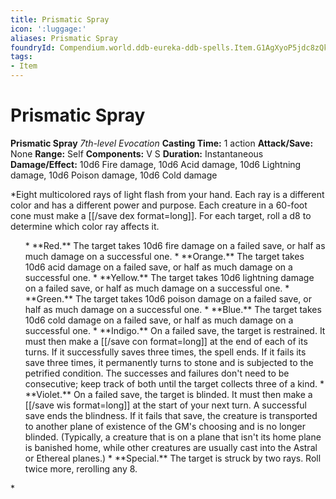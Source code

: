 ```yaml
---
title: Prismatic Spray
icon: ':luggage:'
aliases: Prismatic Spray
foundryId: Compendium.world.ddb-eureka-ddb-spells.Item.G1AgXyoP5jdc8zQk
tags:
- Item
---
```


# Prismatic Spray

**Prismatic Spray**
_7th-level Evocation_
**Casting Time:** 1 action
**Attack/Save:** None
**Range:** Self
**Components:** V S
**Duration:** Instantaneous
**Damage/Effect:** 10d6 Fire damage, 10d6 Acid damage, 10d6 Lightning damage, 10d6 Poison damage, 10d6 Cold damage

*Eight multicolored rays of light flash from your hand. Each ray is a different color and has a different power and purpose. Each creature in a 60-foot cone must make a [[/save dex format=long]]. For each target, roll a d8 to determine which color ray affects it.
<ol>
* **Red.** The target takes 10d6 fire damage on a failed save, or half as much damage on a successful one.
* **Orange.** The target takes 10d6 acid damage on a failed save, or half as much damage on a successful one.
* **Yellow.** The target takes 10d6 lightning damage on a failed save, or half as much damage on a successful one.
* **Green.** The target takes 10d6 poison damage on a failed save, or half as much damage on a successful one.
* **Blue.** The target takes 10d6 cold damage on a failed save, or half as much damage on a successful one.
* **Indigo.** On a failed save, the target is restrained. It must then make a [[/save con format=long]] at the end of each of its turns. If it successfully saves three times, the spell ends. If it fails its save three times, it permanently turns to stone and is subjected to the petrified condition. The successes and failures don't need to be consecutive; keep track of both until the target collects three of a kind.
* **Violet.** On a failed save, the target is blinded. It must then make a [[/save wis format=long]] at the start of your next turn. A successful save ends the blindness. If it fails that save, the creature is transported to another plane of existence of the GM's choosing and is no longer blinded. (Typically, a creature that is on a plane that isn't its home plane is banished home, while other creatures are usually cast into the Astral or Ethereal planes.)
* **Special.** The target is struck by two rays. Roll twice more, rerolling any 8.
</ol>*